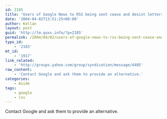 ```yaml
---
id: 2185
title: 'Users of Google News to RSS being sent cease and desist letters.'
date: '2004-04-02T13:51:25+00:00'
author: Kellan
layout: post
guid: 'http://lm.quxx.info/?p=2185'
permalink: /2004/04/02/users-of-google-news-to-rss-being-sent-cease-and-desist-letters/
typo_id:
    - '2183'
mt_id:
    - '1917'
link_related:
    - 'http://groups.yahoo.com/group/syndication/message/4405'
raw_content:
    - 'Contact Google and ask them to provide an alternative.'
categories:
    - Aside
tags:
    - google
    - rss
---
```


Contact Google and ask them to provide an alternative.